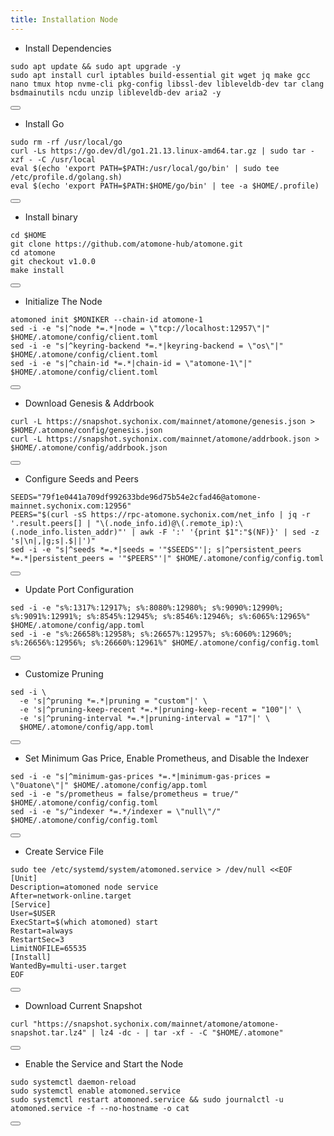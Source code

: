 ```yaml
---
title: Installation Node
---
```


- Install Dependencies 

<div class="code-block-wrapper">
  <pre><code>sudo apt update && sudo apt upgrade -y
sudo apt install curl iptables build-essential git wget jq make gcc nano tmux htop nvme-cli pkg-config libssl-dev libleveldb-dev tar clang bsdmainutils ncdu unzip libleveldb-dev aria2 -y</code></pre>
  <button class="copy-btn"><i class="fas fa-copy"></i></button>
</div>

- Install Go

<div class="code-block-wrapper">
  <pre><code>sudo rm -rf /usr/local/go
curl -Ls https://go.dev/dl/go1.21.13.linux-amd64.tar.gz | sudo tar -xzf - -C /usr/local
eval $(echo 'export PATH=$PATH:/usr/local/go/bin' | sudo tee /etc/profile.d/golang.sh)
eval $(echo 'export PATH=$PATH:$HOME/go/bin' | tee -a $HOME/.profile)</code></pre>
  <button class="copy-btn"><i class="fas fa-copy"></i></button>
</div>

- Install binary 

<div class="code-block-wrapper">
  <pre><code>cd $HOME
git clone https://github.com/atomone-hub/atomone.git
cd atomone
git checkout v1.0.0
make install</code></pre>
  <button class="copy-btn"><i class="fas fa-copy"></i></button>
</div>

- Initialize The Node

<div class="code-block-wrapper"><!-- Change chain id and port -->
  <pre><code>atomoned init $MONIKER --chain-id atomone-1
sed -i -e "s|^node *=.*|node = \"tcp://localhost:12957\"|" $HOME/.atomone/config/client.toml
sed -i -e "s|^keyring-backend *=.*|keyring-backend = \"os\"|" $HOME/.atomone/config/client.toml
sed -i -e "s|^chain-id *=.*|chain-id = \"atomone-1\"|" $HOME/.atomone/config/client.toml</code></pre>
  <button class="copy-btn"><i class="fas fa-copy"></i></button>
</div><!-- Change chain id and port -->

- Download Genesis & Addrbook

<div class="code-block-wrapper">
  <pre><code>curl -L https://snapshot.sychonix.com/mainnet/atomone/genesis.json > $HOME/.atomone/config/genesis.json
curl -L https://snapshot.sychonix.com/mainnet/atomone/addrbook.json > $HOME/.atomone/config/addrbook.json</code></pre>
  <button class="copy-btn"><i class="fas fa-copy"></i></button>
</div>

- Configure Seeds and Peers

<div class="code-block-wrapper">
  <pre><code>SEEDS="79f1e0441a709df992633bde96d75b54e2cfad46@atomone-mainnet.sychonix.com:12956"
PEERS="$(curl -sS https://rpc-atomone.sychonix.com/net_info | jq -r '.result.peers[] | "\(.node_info.id)@\(.remote_ip):\(.node_info.listen_addr)"' | awk -F ':' '{print $1":"$(NF)}' | sed -z 's|\n|,|g;s|.$||')"
sed -i -e "s|^seeds *=.*|seeds = '"$SEEDS"'|; s|^persistent_peers *=.*|persistent_peers = '"$PEERS"'|" $HOME/.atomone/config/config.toml</code></pre>
  <button class="copy-btn"><i class="fas fa-copy"></i></button>
</div>

- Update Port Configuration

<div class="code-block-wrapper">
  <pre><code>sed -i -e "s%:1317%:12917%; s%:8080%:12980%; s%:9090%:12990%; s%:9091%:12991%; s%:8545%:12945%; s%:8546%:12946%; s%:6065%:12965%" $HOME/.atomone/config/app.toml
sed -i -e "s%:26658%:12958%; s%:26657%:12957%; s%:6060%:12960%; s%:26656%:12956%; s%:26660%:12961%" $HOME/.atomone/config/config.toml</code></pre>
  <button class="copy-btn"><i class="fas fa-copy"></i></button>
</div>

- Customize Pruning

<div class="code-block-wrapper">
  <pre><code>sed -i \
  -e 's|^pruning *=.*|pruning = "custom"|' \
  -e 's|^pruning-keep-recent *=.*|pruning-keep-recent = "100"|' \
  -e 's|^pruning-interval *=.*|pruning-interval = "17"|' \
  $HOME/.atomone/config/app.toml</code></pre>
  <button class="copy-btn"><i class="fas fa-copy"></i></button>
</div>

- Set Minimum Gas Price, Enable Prometheus, and Disable the Indexer

<div class="code-block-wrapper"><!-- Note: Change gas price and denom -->
  <pre><code>sed -i -e "s|^minimum-gas-prices *=.*|minimum-gas-prices = \"0uatone\"|" $HOME/.atomone/config/app.toml
sed -i -e "s/prometheus = false/prometheus = true/" $HOME/.atomone/config/config.toml
sed -i -e "s/^indexer *=.*/indexer = \"null\"/" $HOME/.atomone/config/config.toml</code></pre>
  <button class="copy-btn"><i class="fas fa-copy"></i></button>
</div><!-- Note: Change gas price and denom -->

- Create Service File

<div class="code-block-wrapper">
  <pre><code>sudo tee /etc/systemd/system/atomoned.service &gt; /dev/null &lt;&lt;EOF
[Unit]
Description=atomoned node service
After=network-online.target
[Service]
User=$USER
ExecStart=$(which atomoned) start
Restart=always
RestartSec=3
LimitNOFILE=65535
[Install]
WantedBy=multi-user.target
EOF</code></pre>
  <button class="copy-btn"><i class="fas fa-copy"></i></button>
</div>

- Download Current Snapshot

<div class="code-block-wrapper">
  <pre><code>curl "https://snapshot.sychonix.com/mainnet/atomone/atomone-snapshot.tar.lz4" | lz4 -dc - | tar -xf - -C "$HOME/.atomone"</code></pre>
  <button class="copy-btn"><i class="fas fa-copy"></i></button>
</div>

- Enable the Service and Start the Node

<div class="code-block-wrapper">
  <pre><code>sudo systemctl daemon-reload
sudo systemctl enable atomoned.service
sudo systemctl restart atomoned.service && sudo journalctl -u atomoned.service -f --no-hostname -o cat</code></pre>
  <button class="copy-btn"><i class="fas fa-copy"></i></button>
</div>
